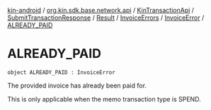 [kin-android](../../../../../../index.md) / [org.kin.sdk.base.network.api](../../../../../index.md) / [KinTransactionApi](../../../../index.md) / [SubmitTransactionResponse](../../../index.md) / [Result](../../index.md) / [InvoiceErrors](../index.md) / [InvoiceError](index.md) / [ALREADY_PAID](./-a-l-r-e-a-d-y_-p-a-i-d.md)

# ALREADY_PAID

`object ALREADY_PAID : InvoiceError`

The provided invoice has already been paid for.

This is only applicable when the memo transaction type
is SPEND.


